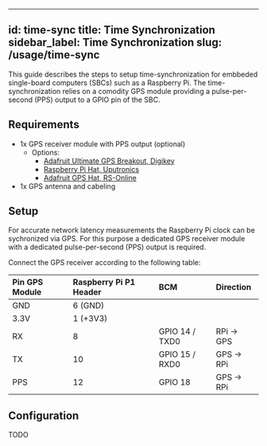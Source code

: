 
---
id: time-sync
title: Time Synchronization
sidebar_label: Time Synchronization
slug: /usage/time-sync
---

This guide describes the steps to setup time-synchronization for embbeded single-board computers (SBCs) such as a Raspberry Pi.
The time-synchronization relies on a comodity GPS module providing a pulse-per-second (PPS) output to a GPIO pin of the SBC.

## Requirements

- 1x GPS receiver module with PPS output (optional)
  - Options:
    - [Adafruit Ultimate GPS Breakout, Digikey](https://www.digikey.com/en/products/detail/adafruit-industries-llc/746/5353613)
    - [Raspberry Pi Hat, Uputronics](https://store.uputronics.com/index.php?route=product/product&path=60_64&product_id=81)
    - [Adafruit GPS Hat, RS-Online](https://de.rs-online.com/web/p/raspberry-pi-hats-und-add-ons/1245481/?cm_mmc=de-ds-_-web-_-ds%3Adiscover-de%3Aall-technologies-de%3Araspberry-pi-de%3Aadd-gps-time-and-location-to-a-raspberry-pi-project-de_fp-_-1245481)
- 1x GPS antenna and cabeling


## Setup

For accurate network latency measurements the Raspberry Pi clock can be sychronized via GPS.
For this purpose a dedicated GPS receiver module with a dedicated pulse-per-second (PPS) output is required.

Connect the GPS receiver according to the following table:

| Pin GPS Module | Raspberry Pi P1 Header | BCM            | Direction  |
|:--             |:--                     |:--             |:--         |
| GND            | 6 (GND)                |                |            |
| 3.3V           | 1 (+3V3)               |                |            |
| RX             | 8                      | GPIO 14 / TXD0 | RPi -> GPS |
| TX             | 10                     | GPIO 15 / RXD0 | GPS -> RPi |
| PPS            | 12                     | GPIO 18        | GPS -> RPi |


## Configuration

TODO
